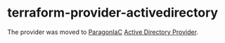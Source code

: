 # terraform-provider-activedirectory

The provider was moved to [ParagonIaC](https://github.com/ParagonIaC) [Active Directory Provider](https://github.com/ParagonIaC/terraform-provider-activedirectory).
